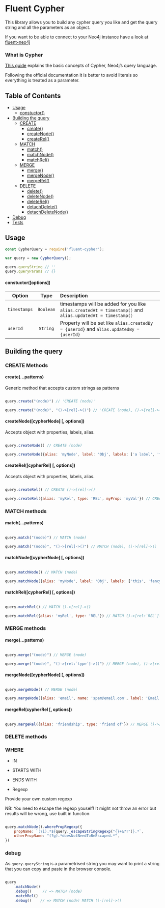 # Fluent Cypher

This library allows you to build any cypher query you like and get the query string and all the parameters as an object.

If you want to be able to connect to your Neo4j instance have a look at [fluent-neo4j](https://github.com/ogroppo/fluent-neo4j)

### What is Cypher

[This guide](https://neo4j.com/developer/cypher-query-language/) explains the basic concepts of Cypher, Neo4j’s query language.

Following the official documentation it is better to avoid literals so everything is treated as a parameter.

## Table of Contents
* [Usage](#usage)
	* [constuctor()](#constuctor)
* [Building the query](#building)
	* [CREATE](#createMethods)
		* [create()](#create)
		* [createNode()](#createNode)
		* [createRel()](#createRel)
	* [MATCH](#matchMethods)
		* [match()](#match)
		* [matchNode()](#matchNode)
		* [matchRel()](#matchRel)
	* [MERGE](#mergeMethods)
		* [merge()](#merge)
		* [mergeNode()](#mergeNode)
		* [mergeRel()](#mergeRel)
	* [DELETE](#deleteMethods)
		* [delete()](#delete)
		* [deleteNode()](#deleteNode)
		* [deleteRel()](#deleteRel)
		* [detachDelete()](#detachDelete)
		* [detachDeleteNode()](#detachDeleteNode)
* [Debug](#debug)
* [Tests](#tests)

## <a name="usage"></a> Usage

```js
const CypherQuery = require('fluent-cypher');

var query = new CypherQuery();

query.queryString // ''
query.queryParams // {}

```

#### <a name="constructor"></a> constuctor([options])

| Option        | Type           | Description
| ------------- |:-------------:| :-----|
| ` timestamps ` | `Boolean` | timestamps will be added for you like `alias.createdAt = timestamp()` and `alias.updatedAt = timestamp()` |
| `userId`      | `String`      |  Property will be set like `alias.createdBy = {userId}` and `alias.updatedBy = {userId}`

## <a name="building"></a> Building the query

### <a name="createMethods"></a> CREATE Methods

#### <a name="create"></a> create(...patterns)

Generic method that accepts custom strings as patterns

~~~js

query.create("(node)") // 'CREATE (node)'

query.create("(node)", "()->[rel]->()") // 'CREATE (node), ()->[rel]->()'

~~~

#### <a name="createNode"></a> createNode([cypherNode] [, options])

Accepts object with properties, labels, alias.

~~~js

query.createNode() // CREATE (node)

query.createNode({alias: 'myNode', label: 'Obj', labels: ['a label', 'fancy label']}) // CREATE (myNode:`Obj`:`a label`:`fancy label`)

~~~

#### <a name="createRel"></a> createRel([cypherRel] [, options])

Accepts object with properties, labels, alias.

~~~js

query.createRel() // CREATE ()->[rel]->()

query.createRel({alias: 'myRel', type: 'REL', myProp: 'myVal'}) // CREATE ()->[myRel:`REL` {myProp:'myVal'}]->()

~~~

### <a name="matchMethods"></a> MATCH methods

#### <a name="match"></a> match(...patterns)

~~~js

query.match("(node)") // MATCH (node)

query.match("(node)", "()->[rel]->()") // MATCH (node), ()->[rel]->()

~~~

#### <a name="matchNode"></a> matchNode([cypherNode] [, options])

~~~js

query.matchNode() // MATCH (node)

query.matchNode({alias: 'myNode', label: 'Obj', labels: ['this', 'fancy label']}) // MATCH (myNode:`Obj`:`this`:`fancy label`)

~~~

#### <a name="matchRel"></a> matchRel([cypherRel] [, options])

~~~js

query.matchRel() // MATCH ()->[rel]->()

query.matchRel({alias: 'myRel', type: 'REL'}) // MATCH ()->[rel:`REL`]->()

~~~

### <a name="mergeMethods"></a> MERGE methods

#### <a name="merge"></a> merge(...patterns)

~~~js

query.merge("(node)") // MERGE (node)

query.merge("(node)", "()->[rel:`type`]->()") // MERGE (node), ()->[rel:`type`]->()

~~~

#### <a name="mergeNode"></a> mergeNode([cypherNode] [, options])

~~~js

query.mergeNode() // MERGE (node)

query.mergeNode({alias: 'email', name: 'spam@email.com', label: 'Email', labels: ['Verified', 'Blocked']}) // MERGE (email:`Email`:`Verified`:`Blocked`)

~~~

#### <a name="mergeRel"></a> mergeRel(cypherRel [, options])

~~~js

query.mergeRel({alias: 'friendship', type: 'friend of'}) // MERGE ()->[friendship:`friend of`]->()

~~~

### <a name="deleteMethods"></a> DELETE methods


### WHERE

- IN

- STARTS WITH

- ENDS WITH

- Regexp

Provide your own custom regexp


NB: You need to escape the regexp youself! It might not throw an error but results will be wrong, use built in function

~~~js

query.matchNode().wherePropRegexp({
	propName: `(?i).*${query._escapeStringRegexp("{}+&?!")}.*`,
	otherPropName: "(?g).*doesNotNeedToBeEscaped.*",
})

~~~

### <a name="debug"></a> debug

As `query.queryString` is a parametrised string you may want to print a string that you can copy and paste in the browser console.

~~~js

query
	.matchNode()
	.debug()     // => MATCH (node)
	.matchRel()
	.debug()    // => MATCH (node) MATCH ()-[rel]->()

~~~
